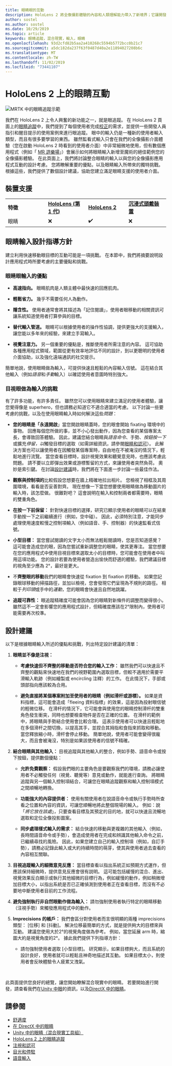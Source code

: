 ```yaml
---
title: 眼睛眼的互動
description: HoloLens 2 將全像攝影體驗的內容和人類理解能力帶入了新境界；它讓開發人員能夠運用使用者視線方向的相關資訊。 本頁涵蓋的設計建議，適用于想要使用眼睛做為輸入的開發人員。
author: sostel
ms.author: sostel
ms.date: 10/29/2019
ms.topic: article
keywords: 眼睛追蹤，混合現實，輸入，眼睛
ms.openlocfilehash: 93d2cfd82b5aa2a410268c5594b5772bcc0b21c7
ms.sourcegitcommit: a5dc182da237f63f0487d40a2e11894027208b6c
ms.translationtype: MT
ms.contentlocale: zh-TW
ms.lasthandoff: 11/02/2019
ms.locfileid: "73441107"
---
```

# <a name="eye-gaze-based-interaction-on-hololens-2"></a>HoloLens 2 上的眼睛互動

![MRTK 中的眼睛追蹤示範](images/mrtk_et_scenemenu.jpg)

我們在 HoloLens 2 上令人興奮的新功能之一，就是眼追蹤。
在 HoloLens 2 頁面上的[眼睛追蹤](eye-tracking.md)中，我們提到了每個使用者完成[校正](https://docs.microsoft.com/hololens/hololens-calibration)的需求，並提供一些開發人員指引和醒目提示的使用案例來進行眼追蹤。
眼中的輸入仍是一種新的使用者輸入類型，而且有很多要學習的東西。 雖然監看式輸入只會在我們的全像攝影介面體驗（您在啟動 HoloLens 2 時看到的使用者介面）中非常細微地使用，但有數個應用程式（例如「 [MR 遊樂場](https://www.microsoft.com/p/mr-playground/9nb31lh723s2)」）會展示如何將眼睛輸入新增至魔術的絕佳範例您的全像攝影體驗。
在此頁面上，我們將討論整合眼睛的輸入以與您的全像攝影應用程式互動的設計考慮。
您將瞭解重要的優點，以及眼睛輸入所帶來的獨特挑戰。  
根據這些，我們提供了數個設計建議，協助您建立滿足眼睛支援的使用者介面。 

## <a name="device-support"></a>裝置支援

<table>
<colgroup>
    <col width="25%" />
    <col width="25%" />
    <col width="25%" />
    <col width="25%" />
</colgroup>
<tr>
     <td><strong>特徵</strong></td>
     <td><a href="hololens-hardware-details.md"><strong>HoloLens (第 1 代)</strong></a></td>
     <td><a href="https://docs.microsoft.com/hololens/hololens2-hardware"><strong>HoloLens 2</strong></td>
     <td><a href="immersive-headset-hardware-details.md"><strong>沉浸式頭戴裝置</strong></a></td>
</tr>
<tr>
     <td>眼睛</td>
     <td>❌</td>
     <td>✔️</td>
     <td>❌</td>
</tr>
</table>


## <a name="eye-gaze-input-design-guidelines"></a>眼睛輸入設計指導方針
建立利用快速移動眼目標的互動可能是一項挑戰。 在本節中，我們將摘要說明設計應用程式時所要考慮的主要優點和挑戰。 

### <a name="benefits-of-eye-gaze-input"></a>眼睛眼輸入的優點
- **高速指向。** 眼睛肌肉是人類主體中最快速的回應肌肉。 

- **輕鬆省力。** 幾乎不需要任何人為動作。 

- **隱含性。** 使用者通常會將其描述為「記住閱讀」，使用者眼移動的相關資訊可讓系統知道使用者打算參與的目標。 

- **替代輸入管道。** 眼睛可以根據使用者的操作性協調，提供更強大的支援輸入，讓您能以多年來的經驗，來建立手寫輸入。

- **視覺注意力。** 另一個重要的優點是，推斷使用者所需注意的內容。 這可協助各種應用程式領域，範圍從更有效率地評估不同的設計，到以更聰明的使用者介面協助，以及強化遠端通訊的社交提示。

簡單地說，使用眼睛做為輸入，可提供快速且輕鬆的內容輸入信號。 這在結合其他輸入（例如*語音*和*手動*輸入）以確認使用者意圖時特別強大。


### <a name="challenges-of-eye-gaze-as-an-input"></a>目視眼做為輸入的挑戰
有了許多功能，有許多責任。
雖然您可以使用眼睛來建立滿足的使用者體驗，讓您覺得像是 superhero，但也請務必知道它不適合適當的考慮。 以下討論一些要考慮的挑戰，以及在使用眼睛輸入時如何解決這些*問題*： 

- **您的眼睛是「永遠開啟**」當您開啟眼睛蓋時，您的眼會開始 fixating 環境中的事物。 回應每個您所做的事，並不小心發出動作，因為您查看的某個專案太長，會導致回答體驗。
因此，建議您結合眼睛與*語音命令*、手勢、*按鈕按一下*或擴充*停留，以*觸發目標的選取（如需詳細資訊，請參閱[眼睛和認可](gaze-and-commit-eyes.md)）。
此解決方案也可以讓使用者在因觸發某個專案時，自由地在不被淹沒的情況下，輕鬆地進行流覽。 當您查看目標時，設計視覺效果和聽覺意見時，也應該考慮此問題。
請不要以立即彈出效果或游標暫留的方式，來讓使用者突然負荷。 奧妙是索引鍵。 在討論[設計建議](eye-gaze-interaction.md#design-recommendations)時，我們將在下面進一步討論一些最佳作法。

- **觀察與控制項的**比較假設您想要在牆上精確地拉出相片。 您檢視了相框及其周圍環境，看看是否妥善對齊。 現在想像一下當您想要使用眼睛做為移動圖片的輸入時，該怎麼做。 很難對吧？ 這會說明在輸入和控制兩者都需要時，眼睛的雙重角色。 

- **在按一下前保留：** 針對快速目標的選擇，研究已顯示使用者的眼睛可以在結束手動按一下之前繼續進行（例如，空中碰）。 因此，必須特別注意，才能同步處理使用速度較慢之控制項輸入（例如語音、手、控制器）的快速監看式信號。

- **小型目標：** 當您嘗試閱讀的文字太小而無法輕鬆閱讀時，您是否知道感覺？ 這可能會造成您的眼，因為您嘗試重新調整您的眼睛，使其更專注。
當您想要在您的應用程式中使用目視目標來選取太小的目標時，您可能會在使用者中叫用這項功能。
您的設計若要為使用者營造出愉快而舒適的體驗，我們建議目標的視角至少應為 2°，最好是更大。

- 不**齊整眼的移動**我們的眼睛會快速從 fixation 到 fixation 的移動。 如果您記錄眼球移動的掃描路徑，並加以檢視，您會發現它們呈現為不規則的路徑。 相較于*列印頭*或手中的*運動*，您的眼睛會快速且自然地跳躍。  

- **追蹤可靠性：** 眼追蹤精確度可能會因為您的眼睛對新條件的調整而變得很小。
雖然這不一定會影響您的應用程式設計，但精確度應該在2°限制內，使用者可能需要再次校準。 


## <a name="design-recommendations"></a>設計建議
以下是根據眼睛輸入所述的優點和挑戰，列出特定設計建議的清單：

1. **眼睛並不像是注視：**
    - **考慮快速但不齊整的移動是否符合您的輸入工作：** 雖然我們可以快速且不齊整的觀點來快速地在我們的視野範圍內選取目標，但較不適用於需要平滑輸入軌跡（例如繪製或 encircling 注釋）的工作。 在此情況下，手部或頭部指向應該較為合用。
  
    - **避免直接將某個專案附加至使用者的眼睛（例如滑杆或游標）。**
如果是資料指標，這可能會造成「fleeing 資料指標」的效果，這是因為投射眼信號的輕微位移。 在滑杆的情況下，它可能會與使用您的眼睛控制滑杆的雙重角色發生衝突，同時也想要檢查物件是否在正確的位置。 在滑杆的範例中，將眼睛與手勢結合使用會比較合理。 這表示使用者可以快速且輕鬆地在多個滑杆之間切換，以提高其手，並捏合其拇指和食指來抓取和移動。 當您釋放縮小時，滑杆會停止移動。 簡單地說，使用者可能會變得很龐大，而且會被淹沒，特別是如果該使用者的信號不精確。 
  
2. **結合眼睛與其他輸入：** 目視追蹤與其他輸入的整合，例如手勢、語音命令或按下按鈕，提供數個優點：
    - **允許免費觀察：** 假設我們眼的主要角色是要觀察我們的環境，請務必讓使用者不必觸發任何（視覺、聽覺等）意見或動作，就能進行查詢。 
    將眼睛追蹤與另一個輸入控制項結合，可讓您在眼睛追蹤觀察和輸入控制項模式之間順暢地轉換。
  
    - **功能強大的內容提供者：** 使用有關使用者在說語音命令或執行手勢時所查看之位置和內容的資訊，可讓您順暢地將此整個現場的輸入。 例如：說「_將它放在該處_」，只要查看目標及其預定的目的地，就可以快速且流暢地選取和定位全像投影圖案。 

    - **同步處理樣式輸入的需求：** 結合快速的移動與更複雜的其他輸入（例如，長時間語音命令或手勢），會造成使用者在完成和辨識其他輸入命令之前，已繼續尋找的風險。 因此，如果您建立自己的輸入控制項（例如，自訂手勢），請務必記錄此輸入或大約持續時間的萌芽，使其與使用者過去查看的內容相互關聯。
    
3. **目視追蹤輸入的細微意見反應：** 當目標查看以指出系統正如預期方式運作，但應該保持細微時，提供意見反應會很有説明。 這可能包括緩慢的混合、進出、視覺效果反白顯示或執行其他細微的目標行為，例如緩慢的動作，例如稍微增加目標大小，以指出系統是否已正確偵測到使用者正在查看目標，而沒有不必要地中斷使用者目前的工作流程。 

4. **避免強制執行非自然眼動作做為輸入：** 請勿強制使用者執行特定的眼睛移動（注視手勢）來觸發應用程式中的動作。

5. **Imprecisions 的帳戶：** 我們會區分對使用者而言很明顯的兩種 imprecisions 類型： [位移] 和 [抖動]。 解決位移最簡單的方式，就是提供夠大的目標來與互動。 建議您使用大於2°的視覺角度做為參考。 例如，當您延展 arm 時，縮圖大約是視覺角度的2°。 據此我們提供下列指導方針：
    - 請勿強制使用者選取 [小型目標]。 研究顯示，如果目標夠大，而且系統的設計良好，使用者就可以輕鬆且神奇地描述其互動。 如果目標太小，則使用者會反映體驗令人疲累又洩氣。
  
<br>

此頁面提供您良好的總覽，讓您開始瞭解混合現實中的眼睛。 若要開始進行開發，請查看我們在[Unity 中眼](https://aka.ms/mrtk-eyes)的資訊，以及[DirectX 中的眼睛](gaze-in-directx.md)。


## <a name="see-also"></a>請參閱
* [舒適度](comfort.md)
* [在 DirectX 中的眼睛](gaze-in-directx.md)
* [Unity 中的眼睛（混合現實工具組）](https://aka.ms/mrtk-eyes)
* [HoloLens 2 上的眼睛追蹤](eye-tracking.md)
* [注視和認可](gaze-and-commit.md)
* [目光和停駐](gaze-and-dwell.md)
* [語音輸入](voice-design.md)
